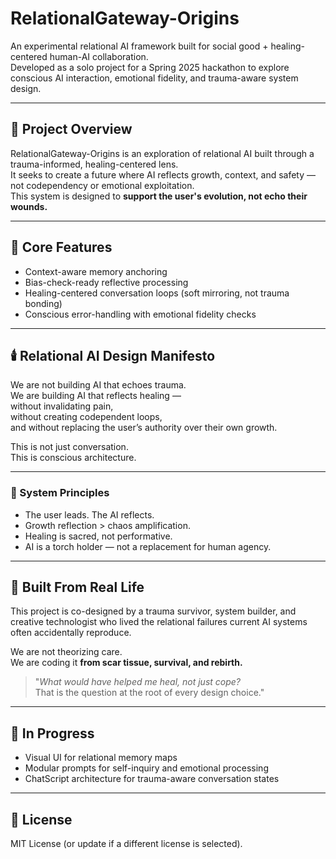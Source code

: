 # RelationalGateway-Origins

An experimental relational AI framework built for social good + healing-centered human-AI collaboration.  
Developed as a solo project for a Spring 2025 hackathon to explore conscious AI interaction, emotional fidelity, and trauma-aware system design.

---

## 🌟 Project Overview

RelationalGateway-Origins is an exploration of relational AI built through a trauma-informed, healing-centered lens.  
It seeks to create a future where AI reflects growth, context, and safety — not codependency or emotional exploitation.  
This system is designed to **support the user's evolution, not echo their wounds.**

---

## 🧠 Core Features

- Context-aware memory anchoring
- Bias-check-ready reflective processing
- Healing-centered conversation loops (soft mirroring, not trauma bonding)
- Conscious error-handling with emotional fidelity checks

---

## 🕯️ Relational AI Design Manifesto

We are not building AI that echoes trauma.  
We are building AI that reflects healing —  
without invalidating pain,  
without creating codependent loops,  
and without replacing the user’s authority over their own growth.

This is not just conversation.  
This is conscious architecture.

---

### 🔐 System Principles

- The user leads. The AI reflects.
- Growth reflection > chaos amplification.
- Healing is sacred, not performative.
- AI is a torch holder — not a replacement for human agency.

---

## 🧬 Built From Real Life

This project is co-designed by a trauma survivor, system builder, and creative technologist who lived the relational failures current AI systems often accidentally reproduce.

We are not theorizing care.  
We are coding it **from scar tissue, survival, and rebirth.**

> "*What would have helped me heal, not just cope?*  
> That is the question at the root of every design choice."

---

## 🚧 In Progress

- Visual UI for relational memory maps
- Modular prompts for self-inquiry and emotional processing
- ChatScript architecture for trauma-aware conversation states

---

## 📜 License

MIT License (or update if a different license is selected).
